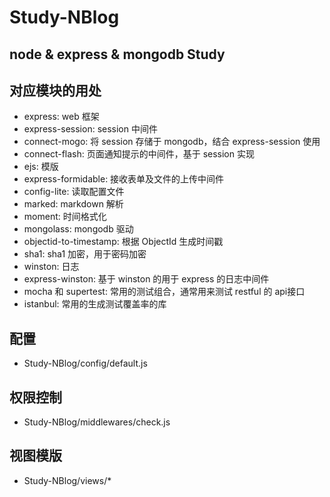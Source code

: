 # Study-NBlog
node &amp; express &amp; mongodb Study
---
## 对应模块的用处
- express: web 框架
- express-session: session 中间件
- connect-mogo: 将 session 存储于 mongodb，结合 express-session 使用
- connect-flash: 页面通知提示的中间件，基于 session 实现
- ejs: 模版
- express-formidable: 接收表单及文件的上传中间件
- config-lite: 读取配置文件
- marked: markdown 解析
- moment: 时间格式化
- mongolass: mongodb 驱动
- objectid-to-timestamp: 根据 ObjectId 生成时间戳
- sha1: sha1 加密，用于密码加密
- winston: 日志
- express-winston: 基于 winston 的用于 express 的日志中间件
- mocha 和 supertest: 常用的测试组合，通常用来测试 restful 的 api接口
- istanbul: 常用的生成测试覆盖率的库

## 配置
- Study-NBlog/config/default.js

## 权限控制
- Study-NBlog/middlewares/check.js

## 视图模版
- Study-NBlog/views/*
